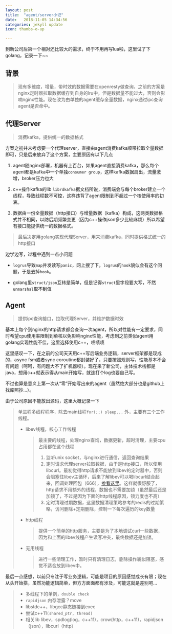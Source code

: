 ```yaml
---
layout: post
title:  "agent/server小记"
date:   2018-11-05 14:34:56 
categories: jekyll update
icon: thumbs-o-up

---
```


到新公司后第一个相对还比较大的需求，终于不用再写lua啦，这里试了下golang，记录一下~~

## 背景

> 现有多维度，增量，带时效的数据需要在openresty做查询。之前的方案是nginx定时器拉取数据缓存到自身的lru中，但是数据量不能过大，否则会影响nginx性能。现在改为由单独的agent缓存全量数据，nginx通过ipc查询agent是否命中。



## 代理Server

> 消费kafka，提供统一的数据格式

方案之初并未考虑要一个代理server，直接由agent消费kafka顺带拉取全量数据即可，只是后来放弃了这个方案，主要原因有以下几点

1. agent随nginx部署，机器有上百台，如果agent直接消费kafka，那么每个agent都是kafka中一个单独`consumer group`，这样kafka数据扇出，流量激增，broker压力也大

2. c++操作kafka的lib `librdkafka`据文档所说，消费端会与每个broker建立一个线程，导致线程数不可控，这样违背了agent限制到不超过一个核使用率的初衷。

3. 数据由一份全量数据（http接口）与增量数据（kafka）构成，这两类数据格式并不相同，以防后期频繁变更（因为c++操作json多少比较麻烦）所以希望有接口能提供统一的数据格式。


> 最后决定用golang实现代理Server，用来消费kafka，同时提供格式统一的http接口



边学边写，过程中遇到一点小问题

+ `logrus`导致`map`并发读写`panic`，网上搜了下，`logrus`的`hook`貌似会有这个问题，于是去掉`hook`。

+ golang里`struct/json`互转是简单，但是记得`struct`里字段要大写，不然`unmarshal`取不到值


## Agent

> 提供ipc查询接口，拉取代理Server，并维护数据时效

基本上每个到nginx的http请求都会查询一次agent，所以对性能有一定要求，同时希望cpu使用率限制到单核以免影响nginx性能，考虑到之前类似agent用golang实现性能不佳，这里选择使用c++，啧啧啧

这里感叹一下，在之前的公司天天用c++写后端业务逻辑，server框架都是现成的，async fsm或者sync coroutine都封装好了，只要按照规则写，性能基本不会有问题（呵呵，有问题大不了扩机器呗）。现在来了新公司，主体技术栈都是java，想用c++就表示得从main开始写，就连打个log也要自己写。

不过也算是意义上第一次从“零”开始写出来的agent（虽然绝大部分也是github上找库照抄...）。

由于公司原因不能放出源码，这里大概记录一下

> 单进程多线程程序，除去main线程`for(;;) sleep...` 外，主要有三个工作线程。
>
> + libev线程，核心工作线程
>
>   > 最主要的线程，处理nginx查询，数据更新，超时清理，主要cpu占用都在这个线程
>   >
>   > 1. 监听unix socket，与nginx进行通信，返回查询结果
>   > 2. 定时请求代理server拉取数据，由于是http接口，所以使用libcurl。最初觉得http请求不能放到libev的定时器中，否则会阻塞住libev主循环，后来了解libev可以喝libcurl结合起来，回调处理回包（666），[参看这里](https://curl.haxx.se/libcurl/c/evhiperfifo.html)。这样就很舒服了，http请求不用额外的线程，数据也不需要加锁（虽然最后还是加锁了，不过是因为下面的http线程原因，锁力度也不高）
>   > 3. 定时清理过期数据，这里数据清理策略参考的redis的过期策略，访问删除+定期删除，控制一下每次遍历的key数量
>
> + http线程
>
>   > 提供一个简单的http服务，主要是为了本地调试curl一些数据，因为和上面的libev线程产生读写冲突，最终数据还是加锁。
>
> + 无用线程
>
>   > 进行一些清理工作，暂时只有清理日志，删除操作貌似阻塞，感觉不适合放到libev中。



最后一点感想，以前只专注于写业务逻辑，可能是项目的原因感觉成长有限；现在从头开始搭，虽然功能逻辑简单，但方方面面都有涉及，可能这就是差别吧...

> + 多线程下的单例，`double check`
> + `rapidjson` 内存泄露？move
> + libstdc++，libgcc静态链接到exec
> + 尝试c++11`(shared_ptr, thread) `
> + 相关lib libev，spdlog(log，c++11)，crow(http，c++11)，rapidjson（json），libcurl（http）



